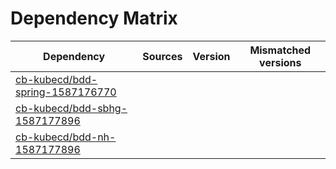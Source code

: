 # Dependency Matrix

Dependency | Sources | Version | Mismatched versions
---------- | ------- | ------- | -------------------
[cb-kubecd/bdd-spring-1587176770](https://github.com/cb-kubecd/bdd-spring-1587176770.git) |  | []() | 
[cb-kubecd/bdd-sbhg-1587177896](https://github.com/cb-kubecd/bdd-sbhg-1587177896.git) |  | []() | 
[cb-kubecd/bdd-nh-1587177896](https://github.com/cb-kubecd/bdd-nh-1587177896.git) |  | []() | 
